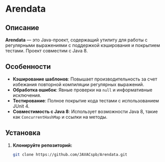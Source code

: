 # Arendata

## Описание

**Arendata** — это Java-проект, содержащий утилиту для работы с регулярными выражениями с поддержкой кэширования и покрытием тестами. Проект совместим с Java 8.

## Особенности

-  **Кэширование шаблонов**: Повышает производительность за счет избежания повторной компиляции регулярных выражений.
-  **Обработка ошибок**: Явные проверки на `null` и информативные исключения.
-  **Тестирование**: Полное покрытие кода тестами с использованием JUnit 4.
-  **Совместимость с Java 8**: Использует возможности Java 8, такие как `ConcurrentHashMap` и ссылки на методы.

## Установка

1. **Клонируйте репозиторий:**

   ```bash
   git clone https://github.com/JAVACspb/Arendata.git
